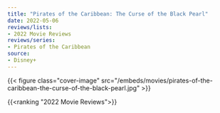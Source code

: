 ```yaml
---
title: "Pirates of the Caribbean: The Curse of the Black Pearl"
date: 2022-05-06
reviews/lists:
- 2022 Movie Reviews
reviews/series:
- Pirates of the Caribbean
source: 
- Disney+
---
```

{{< figure class="cover-image" src="/embeds/movies/pirates-of-the-caribbean-the-curse-of-the-black-pearl.jpg" >}}

{{<ranking "2022 Movie Reviews">}}